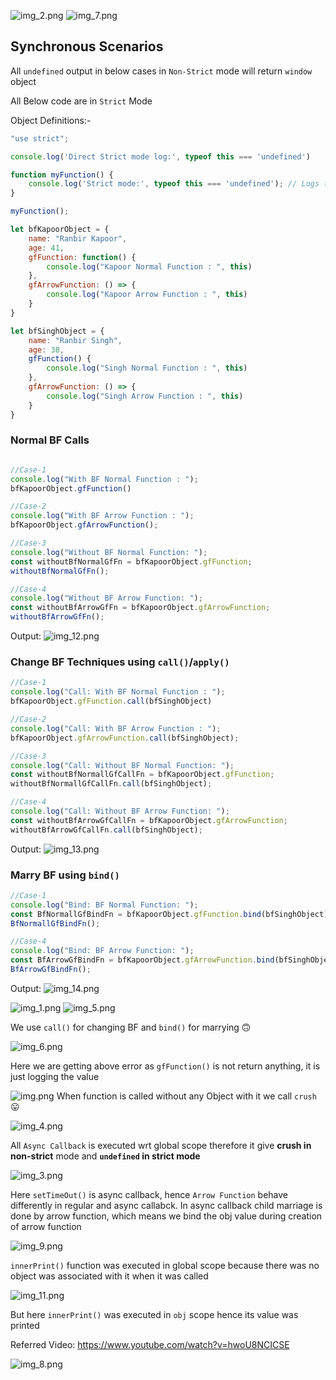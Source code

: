 ![img_2.png](img_2.png)
![img_7.png](img_7.png)


## Synchronous Scenarios

All `undefined` output in below cases in `Non-Strict` mode will return `window` object


All Below code are in `Strict` Mode

Object Definitions:-

```js
"use strict";

console.log('Direct Strict mode log:', typeof this === 'undefined')

function myFunction() {
    console.log('Strict mode:', typeof this === 'undefined'); // Logs true
}

myFunction();

let bfKapoorObject = {
    name: "Ranbir Kapoor",
    age: 41,
    gfFunction: function() {
        console.log("Kapoor Normal Function : ", this)
    },
    gfArrowFunction: () => {
        console.log("Kapoor Arrow Function : ", this)
    }
}

let bfSinghObject = {
    name: "Ranbir Singh",
    age: 38,
    gfFunction() {
        console.log("Singh Normal Function : ", this)
    },
    gfArrowFunction: () => {
        console.log("Singh Arrow Function : ", this)
    }
}
```
### Normal BF Calls

```js

//Case-1
console.log("With BF Normal Function : ");
bfKapoorObject.gfFunction()

//Case-2
console.log("With BF Arrow Function : ");
bfKapoorObject.gfArrowFunction();

//Case-3
console.log("Without BF Normal Function: ");
const withoutBfNormalGfFn = bfKapoorObject.gfFunction;
withoutBfNormalGfFn();

//Case-4
console.log("Without BF Arrow Function: ");
const withoutBfArrowGfFn = bfKapoorObject.gfArrowFunction;
withoutBfArrowGfFn();
```

Output:
![img_12.png](img_12.png)


### Change BF Techniques using `call()`/`apply()`

```js
//Case-1
console.log("Call: With BF Normal Function : ");
bfKapoorObject.gfFunction.call(bfSinghObject)

//Case-2
console.log("Call: With BF Arrow Function : ");
bfKapoorObject.gfArrowFunction.call(bfSinghObject);

//Case-3
console.log("Call: Without BF Normal Function: ");
const withoutBfNormallGfCallFn = bfKapoorObject.gfFunction;
withoutBfNormallGfCallFn.call(bfSinghObject);

//Case-4
console.log("Call: Without BF Arrow Function: ");
const withoutBfArrowGfCallFn = bfKapoorObject.gfArrowFunction;
withoutBfArrowGfCallFn.call(bfSinghObject);
```

Output: 
![img_13.png](img_13.png)




### Marry BF using `bind()`

```js
//Case-1
console.log("Bind: BF Normal Function: ");
const BfNormallGfBindFn = bfKapoorObject.gfFunction.bind(bfSinghObject);
BfNormallGfBindFn();

//Case-4
console.log("Bind: BF Arrow Function: ");
const BfArrowGfBindFn = bfKapoorObject.gfArrowFunction.bind(bfSinghObject);
BfArrowGfBindFn();
```

Output:
![img_14.png](img_14.png)







![img_1.png](img_1.png)
![img_5.png](img_5.png)

We use `call()` for changing BF and `bind()` for marrying 🙃

![img_6.png](img_6.png)

Here we are getting above error as `gfFunction()` is not return anything,
it is just logging the value

![img.png](img.png)
When function is called without any Object with it we call `crush`😛

![img_4.png](img_4.png)

All `Async Callback` is executed wrt global scope therefore
it give **crush in non-strict** mode and **`undefined` in strict mode**

![img_3.png](img_3.png)

Here `setTimeOut()` is async callback, hence `Arrow Function`
behave differently in regular and async callabck.
In async callback child marriage is done by arrow function, which means 
we bind the obj value during creation of arrow function


![img_9.png](img_9.png)

`innerPrint()` function was executed in global scope because there was no 
object was associated with it when it was called

![img_11.png](img_11.png)

But here `innerPrint()` was executed in `obj` scope hence its value was printed



Referred Video: https://www.youtube.com/watch?v=hwoU8NCICSE


![img_8.png](img_8.png)

